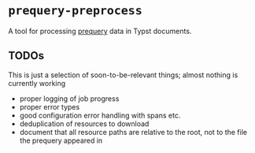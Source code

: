 # `prequery-preprocess`

A tool for processing [prequery](https://typst.app/universe/package/prequery) data in Typst documents.

## TODOs

This is just a selection of soon-to-be-relevant things; almost nothing is currently working

- proper logging of job progress
- proper error types
- good configuration error handling with spans etc.
- deduplication of resources to download
- document that all resource paths are relative to the root, not to the file the prequery appeared in
